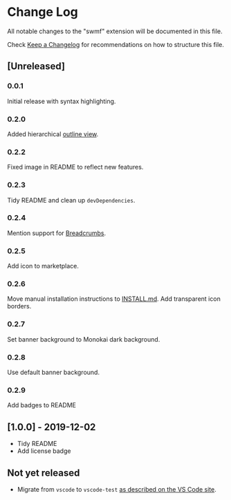 # Change Log

All notable changes to the "swmf" extension will be documented in this file.

Check [Keep a Changelog](http://keepachangelog.com/) for recommendations on how to structure this file.

## [Unreleased]

### 0.0.1

Initial release with syntax highlighting.

### 0.2.0

Added hierarchical [outline view](https://code.visualstudio.com/docs/getstarted/userinterface#_outline-view).

### 0.2.2

Fixed image in README to reflect new features.

### 0.2.3

Tidy README and clean up `devDependencies`.

### 0.2.4

Mention support for [Breadcrumbs](https://code.visualstudio.com/updates/v1_26#_breadcrumbs).

### 0.2.5

Add icon to marketplace.

### 0.2.6

Move manual installation instructions to [INSTALL.md](INSTALL.md). Add transparent icon borders.

### 0.2.7

Set banner background to Monokai dark background.

### 0.2.8

Use default banner background.

### 0.2.9

Add badges to README

## [1.0.0] - 2019-12-02

- Tidy README
- Add license badge

## Not yet released

- Migrate from `vscode` to `vscode-test` [as described on the VS Code site](https://code.visualstudio.com/api/working-with-extensions/testing-extension#migrating-from-vscode).
